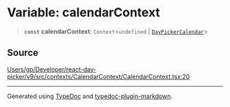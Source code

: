 # Variable: calendarContext

> **`const`** **calendarContext**: `Context`\<`undefined` \| [`DayPickerCalendar`](/api/interfaces/DayPickerCalendar.md)\>

## Source

[Users/gp/Developer/react-day-picker/v9/src/contexts/CalendarContext/CalendarContext.tsx:20](https://github.com/gpbl/react-day-picker/blob/005599683/src/contexts/CalendarContext/CalendarContext.tsx#L20)

***

Generated using [TypeDoc](https://typedoc.org) and [typedoc-plugin-markdown](https://typedoc-plugin-markdown.org).
